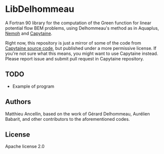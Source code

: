 # LibDelhommeau

A Fortran 90 library for the computation of the Green function for linear potential flow BEM problems, using Delhommeau's method as in Aquaplus, [Nemoh](https://lheea.ec-nantes.fr/valorisation/logiciels-et-brevets/nemoh-presentation) and [Capytaine](https://joss.theoj.org/papers/10.21105/joss.01341).

Right now, this repository is just a mirror of some of the code from [Capytaine source code](https://github.com/mancellin/capytaine), but published under a more permissive license.
If you're not sure what this means, you might want to use Capytaine instead.
Please report issue and submit pull request in Capytaine repository.

## TODO
* Example of program

## Authors
Matthieu Ancellin, based on the work of Gérard Delhommeau, Aurélien Babarit, and other contributors to the aforementioned codes.

## License
Apache license 2.0
